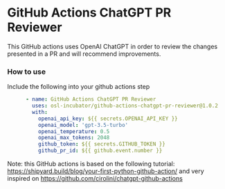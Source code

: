 # GitHub Actions ChatGPT PR Reviewer

This GitHub actions uses OpenAI ChatGPT in order to review the changes
presented in a PR and will recommend improvements.

### How to use

Include the following into your github actions step

```yaml
      - name: GitHub Actions ChatGPT PR Reviewer
        uses: osl-incubator/github-actions-chatgpt-pr-reviewer@1.0.2
        with:
          openai_api_key: ${{ secrets.OPENAI_API_KEY }}
          openai_model: 'gpt-3.5-turbo'
          openai_temperature: 0.5
          openai_max_tokens: 2048
          github_token: ${{ secrets.GITHUB_TOKEN }}
          github_pr_id: ${{ github.event.number }}
```

Note: this GitHub actions is based on the following tutorial:
  https://shipyard.build/blog/your-first-python-github-action/
  and very inspired on https://github.com/cirolini/chatgpt-github-actions

